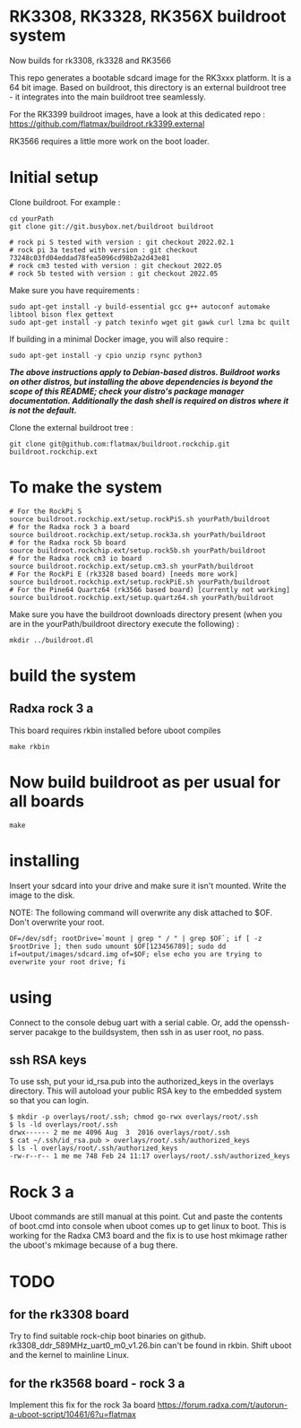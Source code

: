 # RK3308, RK3328, RK356X buildroot system

Now builds for rk3308, rk3328 and RK3566

This repo generates a bootable sdcard image for the RK3xxx platform.
It is a 64 bit image. Based on buildroot, this directory is an external buildroot tree - it integrates into the main buildroot tree seamlessly.

For the RK3399 buildroot images, have a look at this dedicated repo : https://github.com/flatmax/buildroot.rk3399.external

RK3566 requires a little more work on the boot loader.

# Initial setup

Clone buildroot. For example :

```
cd yourPath
git clone git://git.busybox.net/buildroot buildroot

# rock pi S tested with version : git checkout 2022.02.1
# rock pi 3a tested with version : git checkout 73248c03fd04eddad78fea5096cd98b2a2d43e81
# rock cm3 tested with version : git checkout 2022.05
# rock 5b tested with version : git checkout 2022.05
```

Make sure you have requirements :
```
sudo apt-get install -y build-essential gcc g++ autoconf automake libtool bison flex gettext
sudo apt-get install -y patch texinfo wget git gawk curl lzma bc quilt
```

If building in a minimal Docker image, you will also require :
```
sudo apt-get install -y cpio unzip rsync python3
```

***The above instructions apply to Debian-based distros.  Buildroot works on other distros, but installing the above dependencies is beyond the scope of this README; check your distro's package manager documentation.  Additionally the dash shell is required on distros where it is not the default.***

Clone the external buildroot tree :
```
git clone git@github.com:flatmax/buildroot.rockchip.git buildroot.rockchip.ext
```

# To make the system

```
# For the RockPi S
source buildroot.rockchip.ext/setup.rockPiS.sh yourPath/buildroot
# for the Radxa rock 3 a board
source buildroot.rockchip.ext/setup.rock3a.sh yourPath/buildroot
# for the Radxa rock 5b board
source buildroot.rockchip.ext/setup.rock5b.sh yourPath/buildroot
# for the Radxa rock cm3 io board
source buildroot.rockchip.ext/setup.cm3.sh yourPath/buildroot
# For the RockPi E (rk3328 based board) [needs more work]
source buildroot.rockchip.ext/setup.rockPiE.sh yourPath/buildroot
# For the Pine64 Quartz64 (rk3566 based board) [currently not working]
source buildroot.rockchip.ext/setup.quartz64.sh yourPath/buildroot
```

Make sure you have the buildroot downloads directory present (when you are in the yourPath/buildroot directory execute the following) :

```
mkdir ../buildroot.dl
```

# build the system

## Radxa rock 3 a
This board requires rkbin installed before uboot compiles
```
make rkbin
```
# Now build buildroot as per usual for all boards
```
make
```

# installing

Insert your sdcard into your drive and make sure it isn't mounted. Write the image to the disk.

NOTE: The following command will overwrite any disk attached to $OF. Don't overwrite your root.

```
OF=/dev/sdf; rootDrive=`mount | grep " / " | grep $OF`; if [ -z $rootDrive ]; then sudo umount $OF[123456789]; sudo dd if=output/images/sdcard.img of=$OF; else echo you are trying to overwrite your root drive; fi
```

# using

Connect to the console debug uart with a serial cable. Or, add the openssh-server pacakge to the buildsystem, then ssh in as user root, no pass.

## ssh RSA keys

To use ssh, put your id_rsa.pub into the authorized_keys in the overlays directory. This will autoload your public RSA key to the embedded system so that you can login.
```
$ mkdir -p overlays/root/.ssh; chmod go-rwx overlays/root/.ssh
$ ls -ld overlays/root/.ssh
drwx------ 2 me me 4096 Aug  3  2016 overlays/root/.ssh
$ cat ~/.ssh/id_rsa.pub > overlays/root/.ssh/authorized_keys
$ ls -l overlays/root/.ssh/authorized_keys
-rw-r--r-- 1 me me 748 Feb 24 11:17 overlays/root/.ssh/authorized_keys
```

# Rock 3 a
Uboot commands are still manual at this point. Cut and paste the contents of boot.cmd into console when uboot comes up to get linux to boot. This is working for the Radxa CM3 board and the fix is to use host mkimage rather the uboot's mkimage because of a bug there.

# TODO
## for the rk3308 board
Try to find suitable rock-chip boot binaries on github. rk3308_ddr_589MHz_uart0_m0_v1.26.bin can't be found in rkbin.
Shift uboot and the kernel to mainline Linux.
## for the rk3568 board - rock 3 a
Implement this fix for the rock 3a board
https://forum.radxa.com/t/autorun-a-uboot-script/10461/6?u=flatmax
